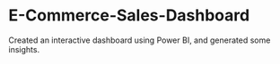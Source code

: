# E-Commerce-Sales-Dashboard
Created an interactive dashboard using Power BI, and generated some insights.
